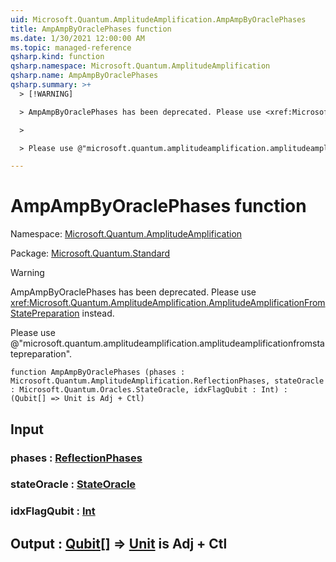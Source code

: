 ```yaml
---
uid: Microsoft.Quantum.AmplitudeAmplification.AmpAmpByOraclePhases
title: AmpAmpByOraclePhases function
ms.date: 1/30/2021 12:00:00 AM
ms.topic: managed-reference
qsharp.kind: function
qsharp.namespace: Microsoft.Quantum.AmplitudeAmplification
qsharp.name: AmpAmpByOraclePhases
qsharp.summary: >+
  > [!WARNING]

  > AmpAmpByOraclePhases has been deprecated. Please use <xref:Microsoft.Quantum.AmplitudeAmplification.AmplitudeAmplificationFromStatePreparation> instead.

  >

  > Please use @"microsoft.quantum.amplitudeamplification.amplitudeamplificationfromstatepreparation".

---
```


# AmpAmpByOraclePhases function

Namespace: [Microsoft.Quantum.AmplitudeAmplification](xref:Microsoft.Quantum.AmplitudeAmplification)

Package: [Microsoft.Quantum.Standard](https://nuget.org/packages/Microsoft.Quantum.Standard)


> [!WARNING]
> AmpAmpByOraclePhases has been deprecated. Please use <xref:Microsoft.Quantum.AmplitudeAmplification.AmplitudeAmplificationFromStatePreparation> instead.
>
> Please use @"microsoft.quantum.amplitudeamplification.amplitudeamplificationfromstatepreparation".



```qsharp
function AmpAmpByOraclePhases (phases : Microsoft.Quantum.AmplitudeAmplification.ReflectionPhases, stateOracle : Microsoft.Quantum.Oracles.StateOracle, idxFlagQubit : Int) : (Qubit[] => Unit is Adj + Ctl)
```


## Input

### phases : [ReflectionPhases](xref:Microsoft.Quantum.AmplitudeAmplification.ReflectionPhases)




### stateOracle : [StateOracle](xref:Microsoft.Quantum.Oracles.StateOracle)




### idxFlagQubit : [Int](xref:microsoft.quantum.lang-ref.int)





## Output : [Qubit](xref:microsoft.quantum.lang-ref.qubit)[] => [Unit](xref:microsoft.quantum.lang-ref.unit)  is Adj + Ctl

